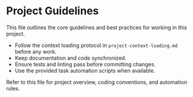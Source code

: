 # Project Guidelines

This file outlines the core guidelines and best practices for working in this project.

- Follow the context loading protocol in `project-context-loading.md` before any work.
- Keep documentation and code synchronized.
- Ensure tests and linting pass before committing changes.
- Use the provided task automation scripts when available.

Refer to this file for project overview, coding conventions, and automation rules.

